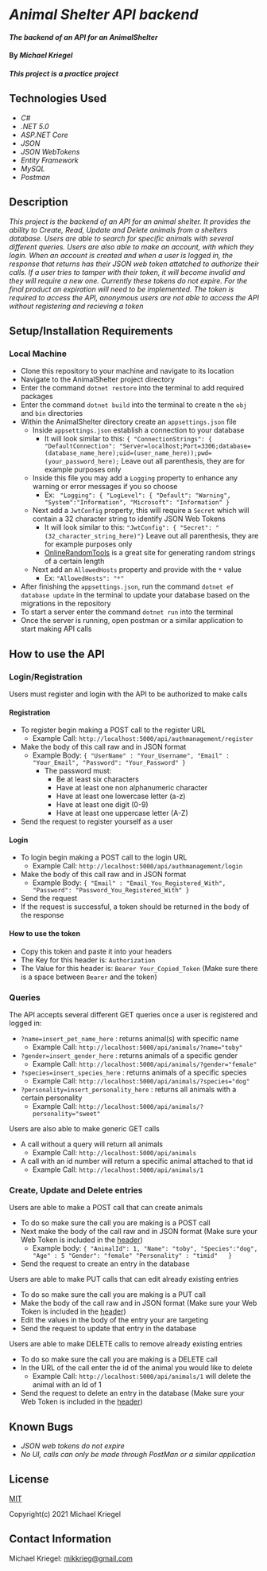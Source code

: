 # _Animal Shelter API backend_

#### _The backend of an API for an AnimalShelter_

#### By _**Michael Kriegel**_

##### This project is a practice project

## Technologies Used

* _C#_
* _.NET 5.0_
* _ASP.NET Core_
* _JSON_
* _JSON WebTokens_
* _Entity Framework_
* _MySQL_
* _Postman_

## Description

_This project is the backend of an API for an animal shelter. It provides the ability to Create, Read, Update and Delete animals from a shelters database. Users are able to search for specific animals with several different queries. Users are also able to make an account, with which they login. When an account is created and when a user is logged in, the response that returns has their JSON web token attatched to authorize their calls. If a user tries to tamper with their token, it will become invalid and they will require a new one. Currently these tokens do not expire. For the final product an expiration will need to be implemented. The token is required to access the API, anonymous users are not able to access the API without registering and recieving a token_

## Setup/Installation Requirements

### Local Machine
* Clone this repository to your machine and navigate to its location
* Navigate to the AnimalShelter project directory
* Enter the command `dotnet restore` into the terminal to add required packages
* Enter the command `dotnet build` into the terminal to create n the `obj` and `bin` directories
* Within the AnimalShelter directory create an `appsettings.json` file
  * Inside `appsettings.json` establish a connection to your database
    * It will look similar to this: `{ "ConnectionStrings": { "DefaultConnection": "Server=localhost;Port=3306;database=(database_name_here);uid=(user_name_here));pwd=(your_password_here);` Leave out all parenthesis, they are for example purposes only
  * Inside this file you may add a `Logging` property to enhance any warning or error messages if you so choose
    * Ex: ` "Logging": {
    "LogLevel": {
      "Default": "Warning",
      "System":"Information",
      "Microsoft": "Information"
    }`
  * Next add a `JwtConfig` property, this will require a `Secret` which will contain a 32 character string to identify JSON Web Tokens
    * It will look similar to this: `"JwtConfig": {
    "Secret": "(32_character_string_here)"}` Leave out all parenthesis, they are for example purposes only
    * [OnlineRandomTools](https://onlinerandomtools.com/generate-random-string) is a great site for generating random strings of a certain length 
  * Next add an `AllowedHosts` property and provide with the `*` value
    * Ex: `"AllowedHosts": "*"`
*  After finishing the `appsettings.json`, run the command `dotnet ef database update` in the terminal to update your database based on the migrations in the repository
* To start a server enter the command `dotnet run` into the terminal 
* Once the server is running, open postman or a similar application to start making API calls

## How to use the API
### Login/Registration
Users must register and login with the API to be authorized to make calls
#### Registration
  * To register begin making a POST call to the register URL
    * Example Call: `http://localhost:5000/api/authmanagement/register`
  * Make the body of this call raw and in JSON format
    * Example Body: `{
    "UserName" : "Your_Username",
    "Email" : "Your_Email",
    "Password": "Your_Password"
    }`
      * The password must: 
        * Be at least six characters
        * Have at least one non alphanumeric character
        * Have at least one lowercase letter (a-z)
        * Have at least one digit (0-9)
        * Have at least one uppercase letter (A-Z)
  * Send the request to register yourself as a user
#### Login
  * To login begin making a POST call to the login URL
    * Example Call: `http://localhost:5000/api/authmanagement/login`
  * Make the body of this call raw and in JSON format 
    * Example Body: `{
    "Email" : "Email_You_Registered_With",
    "Password": "Password_You_Registered_With"
    }`
  * Send the request
  * If the request is successful, a token should be returned in the body of the response
#### How to use the token
  * Copy this token and paste it into your headers
  * The Key for this header is: `Authorization`
  * The Value for this header is: 
  `Bearer
  Your_Copied_Token` (Make sure there is a space between `Bearer` and the token)


  
### Queries
The API accepts several different GET queries once a user is registered and logged in:
* `?name=insert_pet_name_here` : returns animal(s) with specific name
  * Example Call: `http://localhost:5000/api/animals/?name="toby"`
* `?gender=insert_gender_here` : returns animals of a specific gender
  * Example Call: `http://localhost:5000/api/animals/?gender="female"`
* `?species=insert_species_here` : returns animals of a specific species
  * Example Call: `http://localhost:5000/api/animals/?species="dog"`
* `?personality=insert_personality_here` : returns all animals with a certain personality
  * Example Call: `http://localhost:5000/api/animals/?personality="sweet"`    

Users are also able to make generic GET calls
* A call without a query will return all animals
  * Example Call: `http://localhost:5000/api/animals`
* A call with an id number will return a specific animal attached to that id
  * Example Call: `http://localhost:5000/api/animals/1`

### Create, Update and Delete entries  
Users are able to make a POST call that can create animals 
  * To do so make sure the call you are making is a POST call
  * Next make the body of the call raw and in JSON format (Make sure your Web Token is included in the [header](#how-to-use-token))
    * Example body: `{
   "AnimalId": 1,
   "Name": "toby",
   "Species":"dog",
   "Age" : 5
   "Gender": "female"
   "Personality" : "timid"  
}`
 * Send the request to create an entry in the database

Users are able to make PUT calls that can edit already existing entries
  * To do so make sure the call you are making is a PUT call
  * Make the body of the call raw and in JSON format (Make sure your Web Token is included in the [header](#how-to-use-token))
  * Edit the values in the body of the entry your are targeting
  * Send the request to update that entry in the database

Users are able to make DELETE calls to remove already existing entries
  * To do so make sure the call you are making is a DELETE call
  * In the URL of the call enter the id of the animal you would like to delete
    * Example Call: `http://localhost:5000/api/animals/1` will delete the animal with an Id of 1
  * Send the request to delete an entry in the database (Make sure your Web Token is included in the [header](#how-to-use-token))

## Known Bugs

* _JSON web tokens do not expire_
* _No UI, calls can only be made through PostMan or a similar application_

## License

[MIT](https://opensource.org/licenses/MIT)

Copyright(c) 2021 Michael Kriegel

## Contact Information

Michael Kriegel: mikkrieg@gmail.com
